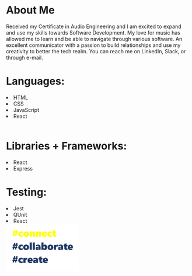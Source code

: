<h1> About Me </h1>
Received my Certificate in Audio Engineering and I am excited to expand and use my skills towards Software Development. My love for music has allowed me to learn and be able to navigate through various software. An excellent communicator with a passion to build relationships and use my creativity to better the tech realm. You can reach me on LinkedIn, Slack, or through e-mail.

<h1>Languages: </h1>
<li>
  HTML </li>
  <li>CSS </l1>
  <li>JavaScript</li>
  <li>React</li>
  <br>
  <h1>Libraries + Frameworks:</h1>
  <li>React</li>
  <li>Express</li>
  <h1>Testing: </h1>
  <li>Jest</li>
  <li>QUnit</li> 
  <li> React</li>
  
  <img src="https://github.com/karyssa-dandrea/karyssa-dandrea/blob/main/giphy3.gif" width="200">
  
  
  


